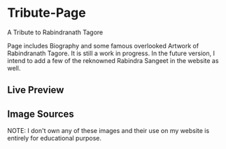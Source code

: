 # Tribute-Page

A Tribute to Rabindranath Tagore

Page includes Biography and some famous overlooked Artwork of Rabindranath Tagore.
It is still a work in progress. In the future version, I intend to add a few of the reknowned Rabindra Sangeet in the website as well.

## Live Preview

## Image Sources

NOTE: I don't own any of these images and their use on my website is entirely for educational purpose.
